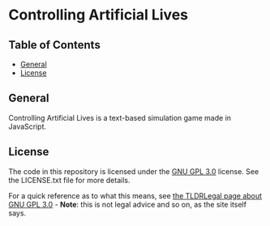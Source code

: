 Controlling Artificial Lives
============================

Table of Contents
-----------------
* [General](#general)
* [License](#license)

General
-------
Controlling Artificial Lives is a text-based simulation game made in JavaScript.

License
-------
The code in this repository is licensed under the [GNU GPL 3.0](https://www.gnu.org/licenses/gpl-3.0) license. See the LICENSE.txt file for more details.

For a quick reference as to what this means, see [the TLDRLegal page about GNU GPL 3.0](https://tldrlegal.com/license/gnu-general-public-license-v3-%28gpl-3%29) - **Note**: this is not legal advice and so on, as the site itself says.
